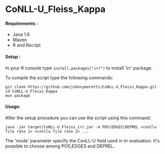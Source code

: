 # CoNLL-U_Fleiss_Kappa

#### Requirements :
- Java 1.8
- Maven
- R and Rscript

#### Setup :

In your R console type `install.packages("irr")` to install 'irr' package.

To compile the script type the following commands:
```
git clone https://github.com/johnnymoretti/CoNLL-U_Fleiss_Kappa.git
cd CoNLL-U_Fleiss_Kappa
mvn package
```

#### Usage:
After the setup procedure you can use the script using this command:

``
java -jar target/CoNLL-U_Fleiss_irr.jar -m POS|EDGES|DEPREL <conllu file rate 1> <conllu file rate 2> ...
``

The 'mode' parameter specify the ConLL-U field used in irr evaluation. It's possible to choose among POS,EDGES and DEPREL. 
